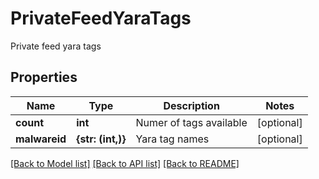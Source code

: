 # PrivateFeedYaraTags

Private feed yara tags
## Properties
Name | Type | Description | Notes
------------ | ------------- | ------------- | -------------
**count** | **int** | Numer of tags available | [optional] 
**malwareid** | **{str: (int,)}** | Yara tag names | [optional] 

[[Back to Model list]](../README.md#documentation-for-models) [[Back to API list]](../README.md#documentation-for-api-endpoints) [[Back to README]](../README.md)


